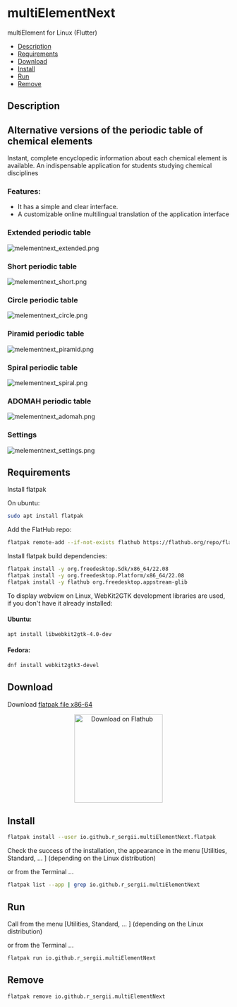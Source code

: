# multiElementNext
multiElement for Linux (Flutter)

- [Description](#description)
- [Requirements](#requirements)
- [Download](#download)
- [Install](#install)
- [Run](#run)
- [Remove](#remove)

## Description
## Alternative versions of the periodic table of chemical elements

Instant, complete encyclopedic information about each chemical element is available.
	    An indispensable application for students studying chemical disciplines

### Features:
 - It has a simple and clear interface.
 - A customizable online multilingual translation of the application interface

### Extended periodic table
![melementnext_extended.png](/screenshots/melementnext_extended.png)

### Short periodic table
![melementnext_short.png](/screenshots/melementnext_short.png)

### Circle periodic table
![melementnext_circle.png](/screenshots/melementnext_circle.png)

### Piramid periodic table
![melementnext_piramid.png](/screenshots/melementnext_piramid.png)

### Spiral periodic table
![melementnext_spiral.png](/screenshots/melementnext_spiral.png)

### ADOMAH periodic table
![melementnext_adomah.png](/screenshots/melementnext_adomah.png)

### Settings
![melementnext_settings.png](/screenshots/melementnext_settings.png)

## Requirements

Install flatpak

On ubuntu:

```bash
sudo apt install flatpak
```

Add the FlatHub repo:

```bash
flatpak remote-add --if-not-exists flathub https://flathub.org/repo/flathub.flatpakrepo
```

Install flatpak build dependencies:

```bash
flatpak install -y org.freedesktop.Sdk/x86_64/22.08
flatpak install -y org.freedesktop.Platform/x86_64/22.08
flatpak install -y flathub org.freedesktop.appstream-glib
```

To display webview on Linux, WebKit2GTK development libraries are used, if you don't have it already installed:

#### Ubuntu:

```bash
apt install libwebkit2gtk-4.0-dev
```
#### Fedora:

```bash
dnf install webkit2gtk3-devel
```

## Download

Download [flatpak file x86-64](https://github.com/r-sergii/r-sergii.github.io/releases/download/0.0.1/io.github.r_sergii.multiElementNext.flatpak)

<p align="center">
<a href="https://github.com/r-sergii/r-sergii.github.io/releases/download/0.0.1/io.github.r_sergii.multiElementNext.flatpak">
    <img width="200" src="https://flathub.org/assets/badges/flathub-badge-en.png" alt="Download on Flathub ">
</a>
</p>

## Install

```bash
flatpak install --user io.github.r_sergii.multiElementNext.flatpak
```

Check the success of the installation, the appearance in the menu [Utilities, Standard, ... ] (depending on the Linux distribution) 

or from the Terminal ...

```bash
flatpak list --app | grep io.github.r_sergii.multiElementNext
```

## Run

Call from the menu [Utilities, Standard, ... ] (depending on the Linux distribution) 

or from the Terminal ...

```bash
flatpak run io.github.r_sergii.multiElementNext
```

## Remove

```bash
flatpak remove io.github.r_sergii.multiElementNext
```
